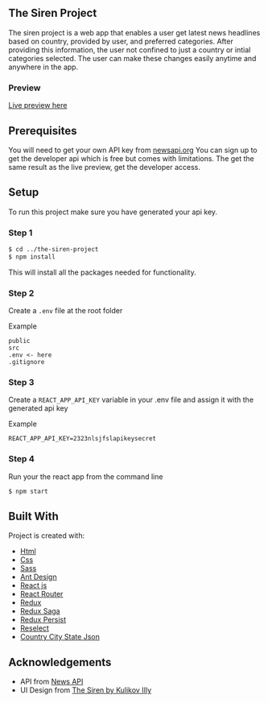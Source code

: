## The Siren Project

The siren project is a web app that enables a user get latest news headlines based on country, provided by user, and preferred categories. After providing this information, the user not confined to just a country or intial categories selected. The user can make these changes easily anytime and anywhere in the app.

### Preview

[Live preview here](https://the-siren-project.herokuapp.com)

## Prerequisites

You will need to get your own API key from [newsapi.org](https://newsapi.org) You can sign up to get the developer api which is free but comes with limitations. The get the same result as the live preview, get the developer access.

## Setup

To run this project make sure you have generated your api key.

### Step 1

```bash
$ cd ../the-siren-project
$ npm install
```

This will install all the packages needed for functionality.

### Step 2

Create a `.env` file at the root folder

Example

```
public
src
.env <- here
.gitignore
```

### Step 3

Create a `REACT_APP_API_KEY` variable in your .env file and assign it with the generated api key

Example

```.env
REACT_APP_API_KEY=2323nlsjfslapikeysecret
```

### Step 4

Run your the react app from the command line

```bash
$ npm start
```

## Built With

Project is created with:

- [Html](https://developer.mozilla.org/en-US/docs/Web/HTML)
- [Css](https://developer.mozilla.org/en-US/docs/Web/CSS)
- [Sass](https://sass-lang.com)
- [Ant Design](https://ant.design/docs/react/introduce)
- [React js](https://reactjs.org)
- [React Router](https://reacttraining.com/react-router/)
- [Redux](https://redux.js.org)
- [Redux Saga](https://redux-saga.js.org)
- [Redux Persist](https://github.com/rt2zz/redux-persist)
- [Reselect](https://github.com/reduxjs/reselect)
- [Country City State Json](https://github.com/khkwan0/countryCityStateJson)

## Acknowledgements

- API from [News API](https://newsapi.org)
- UI Design from [The Siren by Kulikov IIly](https://freebiesbug.com/sketch-freebies/the-siren/)
